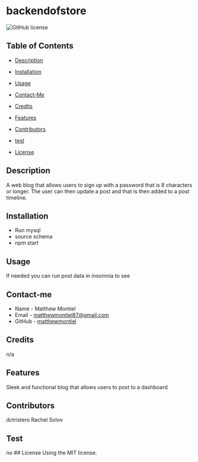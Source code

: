 # backendofstore
![GitHub license](https://img.shields.io/badge/license-MIT-yellowgreen.svg)
## Table of Contents
* [Description](#description)
* [Installation](#installation)
* [Usage](#usage)
* [Contact-Me](#contact-me)
* [Credits](#credits)
* [Features](#features)
* [Contributors](#contributors)
* [test](#test)

* [License](#license)

## Description
A web blog that allows users to sign up with a password that is 8 characters or longer. The user can then update a post and that is then added to a post timeline. 



## Installation
* Run mysql
* source schema
* npm start
## Usage
If needed you can run post data in insomnia to see 
## Contact-me
* Name - Matthew Montiel
* Email - matthewmontiel87@gmail.com
* GitHub - [matthewmontiel](https://github.com/matthewmontiel/)
## Credits
n/a
## Features
Sleek and functional blog that allows users to post to a dashboard 
## Contributors
dctristero
Rachel Solov
## Test
no
    ## License
      Using the MIT license.
